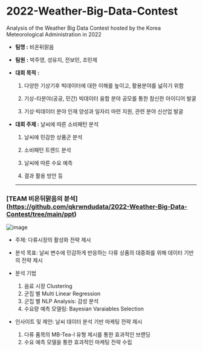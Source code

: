 # 2022-Weather-Big-Data-Contest
Analysis of the Weather Big Data Contest hosted by the Korea Meteorological Administration in 2022


- **팀명 :** 비온뒤맑음
- **팀원** **:** 박주영, 성유지, 전보민, 조민제
- **대회 목적** **:**
    
    1) 다양한 기상기후 빅데이터에 대한 이해를 높이고, 활용분야를 넓히기 위함
    
    2) 기상-타분야(공공, 민간) 빅데이터 융합 분야 공모를 통한 참신한 아이디어 발굴
    
    3) 기상·빅데이터 분야 인재 양성과 일자리 마련 지원, 관련 분야 신산업 발굴
    
- **대회 주제 :** 날씨에 따른 소비패턴 분석
    
    1) 날씨에 민감한 상품군 분석
    
    2) 소비패턴 트렌드 분석
    
    3) 날씨에 따른 수요 예측
    
    4) 결과 활용 방안 등
    ---
    
### [TEAM 비온뒤맑음의 분석] (https://github.com/qkrwndudata/2022-Weather-Big-Data-Contest/tree/main/ppt)
![image](https://user-images.githubusercontent.com/79184083/215085492-b58be92e-e2a7-4853-8c42-bfe0b3b04cdd.png)

- 주제: 다류시장의 활성화 전략 제시

- 분석 목표: 날씨 변수에 민감하게 반응하는 다류 상품의 대중화를 위해 데이터 기반의 전략 제시

- 분석 기법
  1) 음료 시장 Clustering
  2) 군집 별 Multi Linear Regression
  3) 군집 별 NLP Analysis: 감성 분석
  4) 수요량 예측 모델링: Bayesian Varaiables Selection

- 인사이트 및 제안: 날씨 데이터 분석 기반 마케팅 전략 제시
  1) 다류 품목의 MB-Tea-I 유형 제시를 통한 효과적인 브랜딩
  2) 수요 예측 모델을 통한 효과적인 마케팅 전략 수립
